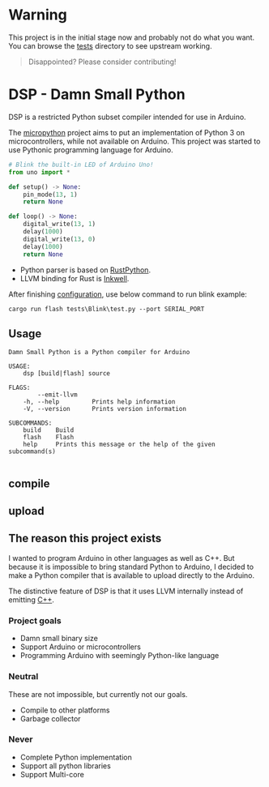 # Warning
This project is in the initial stage now and probably not do what you want.
You can browse the [tests](https://github.com/tdh8316/dsp/tree/master/tests) directory to see upstream working.
> Disappointed? Please consider contributing!

# DSP - Damn Small Python

DSP is a restricted Python subset compiler intended for use in Arduino.

The [micropython](https://github.com/micropython/micropython) project aims to put an implementation of Python 3 on microcontrollers, while not available on Arduino.
This project was started to use Pythonic programming language for Arduino.

```python
# Blink the built-in LED of Arduino Uno!
from uno import *

def setup() -> None:
    pin_mode(13, 1)
    return None

def loop() -> None:
    digital_write(13, 1)
    delay(1000)
    digital_write(13, 0)
    delay(1000)
    return None
```

 - Python parser is based on [RustPython](https://github.com/RustPython/RustPython).
 - LLVM binding for Rust is [Inkwell](https://github.com/TheDan64/inkwell).

After finishing [configuration](./USAGE.md), use below command to run blink example:
```
cargo run flash tests\Blink\test.py --port SERIAL_PORT
```

## Usage
```
Damn Small Python is a Python compiler for Arduino

USAGE:
    dsp [build|flash] source

FLAGS:
        --emit-llvm
    -h, --help         Prints help information
    -V, --version      Prints version information

SUBCOMMANDS:
    build    Build
    flash    Flash
    help     Prints this message or the help of the given subcommand(s)


```
## compile
## upload

## The reason this project exists
I wanted to program Arduino in other languages as well as C++.
But because it is impossible to bring standard Python to Arduino, I decided to make a Python compiler that is available to upload directly to the Arduino.

The distinctive feature of DSP is that it uses LLVM internally instead of emitting [C++](https://arduino.github.io/arduino-cli/sketch-build-process/).

### Project goals
 - Damn small binary size
 - Support Arduino or microcontrollers
 - Programming Arduino with seemingly Python-like language
### Neutral
These are not impossible, but currently not our goals.
 - Compile to other platforms
 - Garbage collector
### Never
 - Complete Python implementation
 - Support all python libraries
 - Support Multi-core
